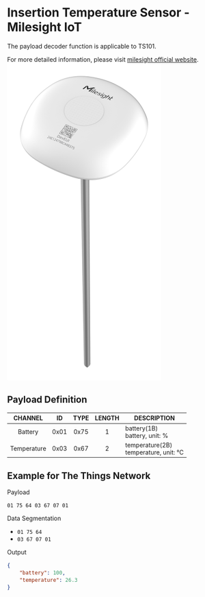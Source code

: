 # Insertion Temperature Sensor - Milesight IoT

The payload decoder function is applicable to TS101.

For more detailed information, please visit [milesight official website](https://www.milesight-iot.com).
![TS101](TS101.png)

## Payload Definition

|   CHANNEL   |  ID  | TYPE | LENGTH | DESCRIPTION                              |
| :---------: | :--: | :--: | :----: | ---------------------------------------- |
|   Battery   | 0x01 | 0x75 |   1    | battery(1B)<br/>battery, unit: %         |
| Temperature | 0x03 | 0x67 |   2    | temperature(2B)<br/>temperature, unit: ℃ |

## Example for The Things Network

Payload

```
01 75 64 03 67 07 01
```

Data Segmentation

-   `01 75 64`
-   `03 67 07 01`

Output

```json
{
    "battery": 100,
    "temperature": 26.3
}
```

